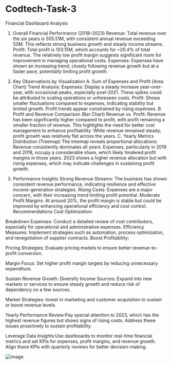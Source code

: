 # Codtech-Task-3
Financial Dashboard Analysis
1. Overall Financial Performance (2018–2023)
Revenue: Total revenue over the six years is 505.51M, with consistent annual revenue exceeding 50M. This reflects strong business growth and steady income streams.
Profit: Total profit is 103.15M, which accounts for ~20.4% of total revenue. The relatively low profit margin suggests significant room for improvement in managing operational costs.
Expenses: Expenses have shown an increasing trend, closely following revenue growth but at a faster pace, potentially limiting profit growth.

2. Key Observations by Visualization
A. Sum of Expenses and Profit (Area Chart)
Trend Analysis:
Expenses: Display a steady increase year-over-year, with occasional peaks, especially post-2021. These spikes could be attributed to scaling operations or unforeseen costs.
Profit: Shows smaller fluctuations compared to expenses, indicating stability but limited growth. Profit trends appear constrained by rising expenses.
B. Profit and Revenue Comparison (Bar Chart)
Revenue vs. Profit:
Revenue has been significantly higher compared to profit, with profit remaining a smaller fraction of revenue. This highlights the need for better cost management to enhance profitability.
While revenue remained steady, profit growth was relatively flat across the years.
C. Yearly Metrics Distribution (Treemap)
The treemap reveals proportional allocations:
Revenue consistently dominates all years.
Expenses, particularly in 2019 and 2018, occupy a considerable share, which likely hindered profit margins in those years.
2023 shows a higher revenue allocation but with rising expenses, which may indicate challenges in sustaining profit growth.
3. Performance Insights
Strong Revenue Streams: The business has shown consistent revenue performance, indicating resilience and effective income-generation strategies.
Rising Costs: Expenses are a major concern, with their increasing trend limiting profit potential.
Moderate Profit Margins: At around 20%, the profit margin is stable but could be improved by enhancing operational efficiency and cost control.
Recommendations
Cost Optimization:

Breakdown Expenses: Conduct a detailed review of cost contributors, especially for operational and administrative expenses.
Efficiency Measures: Implement strategies such as automation, process optimization, and renegotiation of supplier contracts.
Boost Profitability:

Pricing Strategies: Evaluate pricing models to ensure better revenue-to-profit conversion.

Margin Focus: Set higher profit margin targets by reducing unnecessary expenditure.

Sustain Revenue Growth:
Diversify Income Sources: Expand into new markets or services to ensure steady growth and reduce risk of dependency on a few sources.

Market Strategies: Invest in marketing and customer acquisition to sustain or boost revenue levels.

Yearly Performance Review:Pay special attention to 2023, which has the highest revenue figures but shows signs of rising costs. Address these issues proactively to sustain profitability.

Leverage Data Insights:Use dashboards to monitor real-time financial metrics and set KPIs for expenses, profit margins, and revenue growth. Align these KPIs with quarterly reviews for better decision-making.

![image](https://github.com/user-attachments/assets/75b5ee16-a480-4cda-9fd2-845c45966373)
